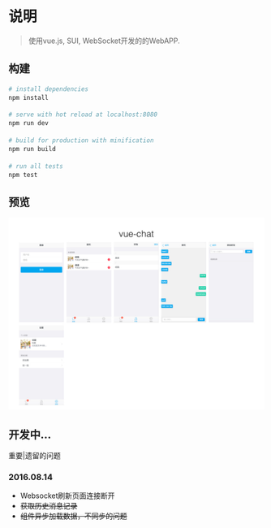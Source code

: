 # 说明

> 使用vue.js, SUI, WebSocket开发的的WebAPP.

## 构建

``` bash
# install dependencies
npm install

# serve with hot reload at localhost:8080
npm run dev

# build for production with minification
npm run build

# run all tests
npm test
```

## 预览

![preview](https://github.com/aaronzjc/vue-chat/blob/master/imgs/vue-chat.jpeg)

## 开发中...

重要|遗留的问题

### 2016.08.14

* Websocket刷新页面连接断开
* ~~获取历史消息记录~~
* ~~组件异步加载数据，不同步的问题~~
